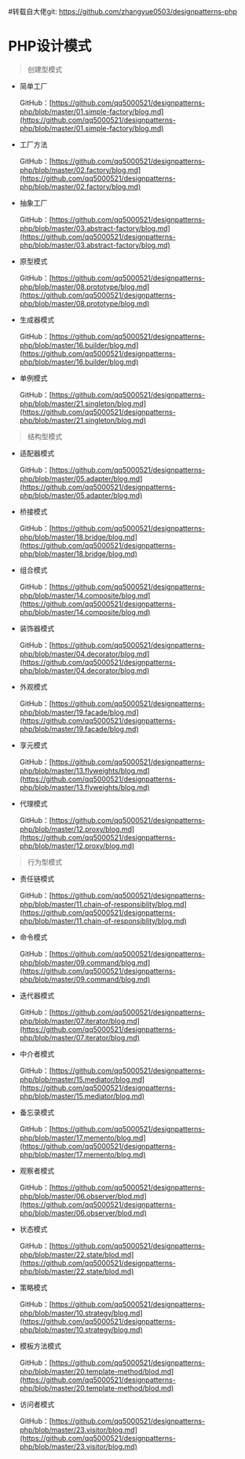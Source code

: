 #转载自大佬git: https://github.com/zhangyue0503/designpatterns-php

 
# PHP设计模式

> 创建型模式

- 简单工厂

    GitHub：[https://github.com/qq5000521/designpatterns-php/blob/master/01.simple-factory/blog.md](https://github.com/qq5000521/designpatterns-php/blob/master/01.simple-factory/blog.md)



- 工厂方法

    GitHub：[https://github.com/qq5000521/designpatterns-php/blob/master/02.factory/blog.md](https://github.com/qq5000521/designpatterns-php/blob/master/02.factory/blog.md)



- 抽象工厂

    GitHub：[https://github.com/qq5000521/designpatterns-php/blob/master/03.abstract-factory/blog.md](https://github.com/qq5000521/designpatterns-php/blob/master/03.abstract-factory/blog.md)


- 原型模式

    GitHub：[https://github.com/qq5000521/designpatterns-php/blob/master/08.prototype/blog.md](https://github.com/qq5000521/designpatterns-php/blob/master/08.prototype/blog.md)


    
- 生成器模式

    GitHub：[https://github.com/qq5000521/designpatterns-php/blob/master/16.builder/blog.md](https://github.com/qq5000521/designpatterns-php/blob/master/16.builder/blog.md)


    
- 单例模式

    GitHub：[https://github.com/qq5000521/designpatterns-php/blob/master/21.singleton/blog.md](https://github.com/qq5000521/designpatterns-php/blob/master/21.singleton/blog.md)


    
> 结构型模式

- 适配器模式

    GitHub：[https://github.com/qq5000521/designpatterns-php/blob/master/05.adapter/blog.md](https://github.com/qq5000521/designpatterns-php/blob/master/05.adapter/blog.md)


    
- 桥接模式

    GitHub：[https://github.com/qq5000521/designpatterns-php/blob/master/18.bridge/blog.md](https://github.com/qq5000521/designpatterns-php/blob/master/18.bridge/blog.md)


    
- 组合模式

    GitHub：[https://github.com/qq5000521/designpatterns-php/blob/master/14.composite/blog.md](https://github.com/qq5000521/designpatterns-php/blob/master/14.composite/blog.md)

    
- 装饰器模式

    GitHub：[https://github.com/qq5000521/designpatterns-php/blob/master/04.decorator/blog.md](https://github.com/qq5000521/designpatterns-php/blob/master/04.decorator/blog.md)

    
- 外观模式

    GitHub：[https://github.com/qq5000521/designpatterns-php/blob/master/19.facade/blog.md](https://github.com/qq5000521/designpatterns-php/blob/master/19.facade/blog.md)

    
- 享元模式

    GitHub：[https://github.com/qq5000521/designpatterns-php/blob/master/13.flyweights/blog.md](https://github.com/qq5000521/designpatterns-php/blob/master/13.flyweights/blog.md)


    
- 代理模式

    GitHub：[https://github.com/qq5000521/designpatterns-php/blob/master/12.proxy/blog.md](https://github.com/qq5000521/designpatterns-php/blob/master/12.proxy/blog.md)


    
> 行为型模式

- 责任链模式

    GitHub：[https://github.com/qq5000521/designpatterns-php/blob/master/11.chain-of-responsiblity/blog.md](https://github.com/qq5000521/designpatterns-php/blob/master/11.chain-of-responsiblity/blog.md)

    
- 命令模式

    GitHub：[https://github.com/qq5000521/designpatterns-php/blob/master/09.command/blog.md](https://github.com/qq5000521/designpatterns-php/blob/master/09.command/blog.md)

    
- 迭代器模式

    GitHub：[https://github.com/qq5000521/designpatterns-php/blob/master/07.iterator/blog.md](https://github.com/qq5000521/designpatterns-php/blob/master/07.iterator/blog.md)

    
- 中介者模式

    GitHub：[https://github.com/qq5000521/designpatterns-php/blob/master/15.mediator/blog.md](https://github.com/qq5000521/designpatterns-php/blob/master/15.mediator/blog.md)


    
- 备忘录模式

    GitHub：[https://github.com/qq5000521/designpatterns-php/blob/master/17.memento/blog.md](https://github.com/qq5000521/designpatterns-php/blob/master/17.memento/blog.md)

- 观察者模式

    GitHub：[https://github.com/qq5000521/designpatterns-php/blob/master/06.observer/blod.md](https://github.com/qq5000521/designpatterns-php/blob/master/06.observer/blod.md)

    
- 状态模式

    GitHub：[https://github.com/qq5000521/designpatterns-php/blob/master/22.state/blod.md](https://github.com/qq5000521/designpatterns-php/blob/master/22.state/blod.md)


- 策略模式

    GitHub：[https://github.com/qq5000521/designpatterns-php/blob/master/10.strategy/blog.md](https://github.com/qq5000521/designpatterns-php/blob/master/10.strategy/blog.md)


    
- 模板方法模式

    GitHub：[https://github.com/qq5000521/designpatterns-php/blob/master/20.template-method/blod.md](https://github.com/qq5000521/designpatterns-php/blob/master/20.template-method/blod.md)


    
- 访问者模式

    GitHub：[https://github.com/qq5000521/designpatterns-php/blob/master/23.visitor/blog.md](https://github.com/qq5000521/designpatterns-php/blob/master/23.visitor/blog.md)


    

